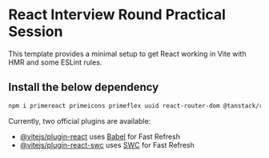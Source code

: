 # React Interview Round Practical Session

This template provides a minimal setup to get React working in Vite with HMR and some ESLint rules.

## Install the below dependency

```sh
npm i primereact primeicons primeflex uuid react-router-dom @tanstack/react-query --save
```

Currently, two official plugins are available:

- [@vitejs/plugin-react](https://github.com/vitejs/vite-plugin-react/blob/main/packages/plugin-react/README.md) uses [Babel](https://babeljs.io/) for Fast Refresh
- [@vitejs/plugin-react-swc](https://github.com/vitejs/vite-plugin-react-swc) uses [SWC](https://swc.rs/) for Fast Refresh
